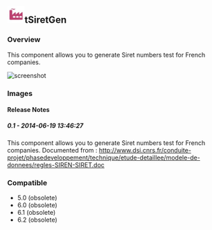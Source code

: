 ## <img src='./logo.jpg' width='40' height='40'>tSiretGen

### Overview
This component allows you to generate Siret numbers test for French companies.


![screenshot](https://talendforge.org/exchange/tos/upload_tos/extension-1240/screenshot.jpg)
### Images




#### Release Notes

##### 0.1 - 2014-06-19 13:46:27
This component allows you to generate Siret numbers test for French companies.
Documented from : http://www.dsi.cnrs.fr/conduite-projet/phasedeveloppement/technique/etude-detaillee/modele-de-donnees/regles-SIREN-SIRET.doc
### Compatible
 -  5.0 (obsolete)
 -   6.0 (obsolete)
 -   6.1 (obsolete)
 -   6.2 (obsolete)